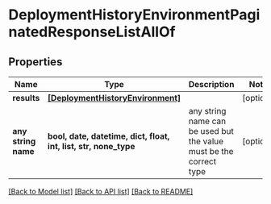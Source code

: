 # DeploymentHistoryEnvironmentPaginatedResponseListAllOf


## Properties
Name | Type | Description | Notes
------------ | ------------- | ------------- | -------------
**results** | [**[DeploymentHistoryEnvironment]**](DeploymentHistoryEnvironment.md) |  | [optional] 
**any string name** | **bool, date, datetime, dict, float, int, list, str, none_type** | any string name can be used but the value must be the correct type | [optional]

[[Back to Model list]](../README.md#documentation-for-models) [[Back to API list]](../README.md#documentation-for-api-endpoints) [[Back to README]](../README.md)


